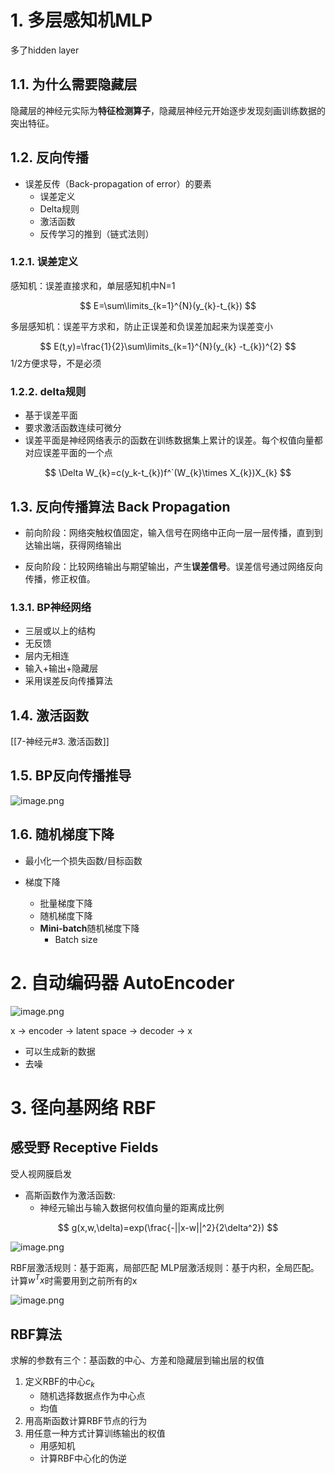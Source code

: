 
# 1. 多层感知机MLP

多了hidden layer

## 1.1. 为什么需要隐藏层

隐藏层的神经元实际为**特征检测算子**，隐藏层神经元开始逐步发现刻画训练数据的突出特征。

## 1.2. 反向传播

- 误差反传（Back-propagation of error）的要素
	- 误差定义
	- Delta规则
	- 激活函数
	- 反传学习的推到（链式法则）

### 1.2.1. 误差定义

感知机：误差直接求和，单层感知机中N=1

$$
E=\sum\limits_{k=1}^{N}(y_{k}-t_{k})
$$

多层感知机：误差平方求和，防止正误差和负误差加起来为误差变小

$$
E(t,y)=\frac{1}{2}\sum\limits_{k=1}^{N}(y_{k} -t_{k})^{2}
$$
 1/2方便求导，不是必须

### 1.2.2. delta规则

- 基于误差平面
- 要求激活函数连续可微分
- 误差平面是神经网络表示的函数在训练数据集上累计的误差。每个权值向量都对应误差平面的一个点

$$
\Delta W_{k}=c(y_k-t_{k})f^`(W_{k}\times X_{k})X_{k}
$$

## 1.3. 反向传播算法 Back Propagation

- 前向阶段：网络突触权值固定，输入信号在网络中正向一层一层传播，直到到达输出端，获得网络输出

- 反向阶段：比较网络输出与期望输出，产生**误差信号**。误差信号通过网络反向传播，修正权值。

### 1.3.1. BP神经网络

- 三层或以上的结构
- 无反馈
- 层内无相连
- 输入+输出+隐藏层
- 采用误差反向传播算法

## 1.4. 激活函数

[[7-神经元#3. 激活函数]]

## 1.5. BP反向传播推导

![image.png](https://chillcharlie-img.oss-cn-hangzhou.aliyuncs.com/image%2F2023%2F11%2F14%2F19-50-11-07d38c65d0e4e233cd1f6c8c0311fd4a-20231114195010-79d6c9.png)

## 1.6. 随机梯度下降

- 最小化一个损失函数/目标函数

- 梯度下降
	- 批量梯度下降
	- 随机梯度下降
	- **Mini-batch**随机梯度下降
		- Batch size


# 2. 自动编码器 AutoEncoder

![image.png](https://chillcharlie-img.oss-cn-hangzhou.aliyuncs.com/image%2F2023%2F11%2F14%2F21-05-12-50677609ada91a4e88c32ece33c3bc6b-20231114210511-112107.png)

x -> encoder -> latent space -> decoder -> x

- 可以生成新的数据
- 去噪
# 3. 径向基网络 RBF


## 感受野 Receptive Fields

受人视网膜启发

- 高斯函数作为激活函数:
	- 神经元输出与输入数据何权值向量的距离成比例

$$
g(x,w,\delta)=exp(\frac{-||x-w||^2}{2\delta^2})
$$

![image.png](https://chillcharlie-img.oss-cn-hangzhou.aliyuncs.com/image%2F2023%2F11%2F21%2F18-58-44-ccd0a439953725f32a20e1f8fad41035-20231121185843-bc3fbd.png)


RBF层激活规则：基于距离，局部匹配
MLP层激活规则：基于内积，全局匹配。计算$w^{T}x$时需要用到之前所有的x

![image.png](https://chillcharlie-img.oss-cn-hangzhou.aliyuncs.com/image%2F2023%2F11%2F21%2F18-55-11-39ef21cec6d1cec464af6f649a0771d2-20231121185510-248b35.png)


## RBF算法
求解的参数有三个：基函数的中心、方差和隐藏层到输出层的权值

1. 定义RBF的中心$c_k$
	- 随机选择数据点作为中心点
	- 均值
2. 用高斯函数计算RBF节点的行为
3. 用任意一种方式计算训练输出的权值
	- 用感知机
	- 计算RBF中心化的伪逆 

